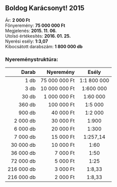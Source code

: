 ## Boldog Karácsonyt! 2015

Ár: **2 000 Ft**<br/>
Főnyeremény: **75 000 000 Ft**<br/>
Megjelenés: **2015. 11. 06.**<br/>
Utolsó értékesítés: **2016. 01. 25.**<br/>
Nyerési esély: **1:3,07**<br/>
Kibocsátott darabszám: **1 800 000 db**<br/>

### Nyereménystruktúra:
Darab|Nyeremény|Esély
---:|---:|:---:
1 db|75 000 000 Ft|1:1 800 000
3 db|10 000 000 Ft|1:600 000
30 db|1 000 000 Ft|1:60 000
360 db|100 000 Ft|1:5 000
900 db|40 000 Ft|1:2 000
2 000 db|30 000 Ft|1:900
6 000 db|20 000 Ft|1:300
7 000 db|15 000 Ft|1:257,14
30 000 db|10 000 Ft|1:60
36 000 db|7 000 Ft|1:50
72 000 db|5 000 Ft|1:25
216 000 db|3 000 Ft|1:8,33
216 000 db|2 000 Ft|1:8,33

